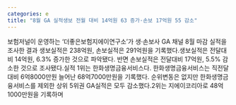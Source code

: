 ```yaml
---
categories: e
title: "8월 GA 실적생보 전월 대비 14억원 63 증가·손보 17억원 55 감소"
---
```

보험저널이 운영하는 ‘더좋은보험지에이연구소’가 생·손보사 GA 채널 8월 마감 실적을 조사한 결과 생보실적은 238억원, 손보실적은 291억원을 기록했다.생보실적은 전달대비 14억원, 6.3% 증가한 것으로 파악됐다. 반면 손보실적은 전달대비 17억원, 5.5% 감소한 것으로 조사됐다.실적 1위는 한화생명금융서비스다. 한화생명금융서비스는 직전달 대비 6억8000만원 늘어난 68억7000만원을 기록했다. 순위변동은 없지만 한화생명금융서비스를 제외한 상위 5위권 GA실적은 모두 감소했다.2위는 지에이코리아로 48억1000만원을 기록하며